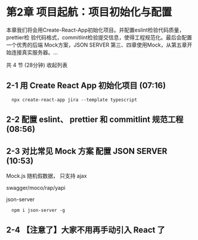 # 第2章 项目起航：项目初始化与配置
本章我们将会⽤Create-React-App初始化项⽬。并配置eslint检验代码质量，prettier检 验代码格式，commitlint检验提交信息，使得⼯程规范化。最后会配置⼀个优秀的后端 Mock⽅案，JSON SERVER 第三、四章使⽤Mock，从第五章开始连接真实服务器。...

共 4 节 (28分钟) 收起列表

## 2-1 用 Create React App 初始化项目 (07:16)
```
  npx create-react-app jira --template typescript
```

## 2-2 配置 eslint、 prettier 和 commitlint 规范工程 (08:56)

## 2-3 对比常见 Mock 方案 配置 JSON SERVER (10:53)
Mock.js
  随机假数据， 只支持 ajax

swagger/moco/rap/yapi


json-server
```
  npm i json-server -g
```



## 2-4 【注意了】大家不用再手动引入 React 了